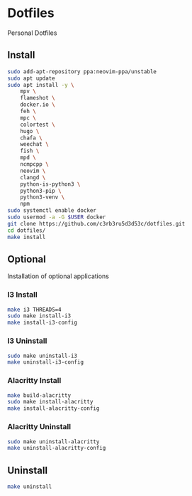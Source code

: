 # Dotfiles

Personal Dotfiles

## Install

```bash
sudo add-apt-repository ppa:neovim-ppa/unstable
sudo apt update
sudo apt install -y \
    mpv \
    flameshot \
    docker.io \
    feh \
    mpc \
    colortest \
    hugo \
    chafa \
    weechat \
    fish \
    mpd \
    ncmpcpp \
    neovim \
    clangd \
    python-is-python3 \
    python3-pip \
    python3-venv \
    npm
sudo systemctl enable docker
sudo usermod -a -G $USER docker
git clone https://github.com/c3rb3ru5d3d53c/dotfiles.git
cd dotfiles/
make install
```

## Optional

Installation of optional applications

### I3 Install

```bash
make i3 THREADS=4
sudo make install-i3
make install-i3-config
```

### I3 Uninstall
```bash
sudo make uninstall-i3
make uninstall-i3-config
```

### Alacritty Install

```bash
make build-alacritty
sudo make install-alacritty
make install-alacritty-config
```

### Alacritty Uninstall
```bash
sudo make uninstall-alacritty
make uninstall-alacritty-config
```

## Uninstall
```bash
make uninstall
```


